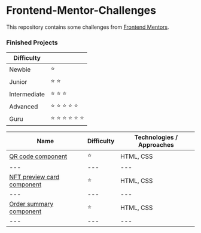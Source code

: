 # Frontend-Mentor-Challenges

This repository contains some challenges from [Frontend Mentors](https://www.frontendmentor.io/challenges). 

### Finished Projects

|Difficulty | |
|---|---|
| Newbie | :star: |
| Junior | :star: :star: |
| Intermediate | :star: :star: :star:  |
| Advanced | :star: :star: :star: :star: :star: |
| Guru | :star: :star: :star: :star: :star: :star: |

|Name|Difficulty| Technologies / Approaches |
|---|---|---|
|  [QR code component](https://github.com/azateser/frontendMentor_Projects/tree/main/src/QR%20code%20component) | :star:   | HTML, CSS |
|---|---|---|
|  [NFT preview card component](https://github.com/azateser/frontendMentor_Projects/tree/main/src/NFT%20preview%20card%20component) | :star:   | HTML, CSS |
|---|---|---|
|  [Order summary component](https://github.com/azateser/frontendMentor_Projects/tree/main/src/Order%20summary%20component) | :star:   | HTML, CSS |
|---|---|---|
